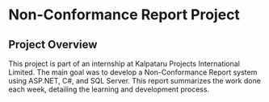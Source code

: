 # Non-Conformance Report Project

## Project Overview

This project is part of an internship at Kalpataru Projects International Limited. The main goal was to develop a Non-Conformance Report system using ASP.NET, C#, and SQL Server. This report summarizes the work done each week, detailing the learning and development process.
